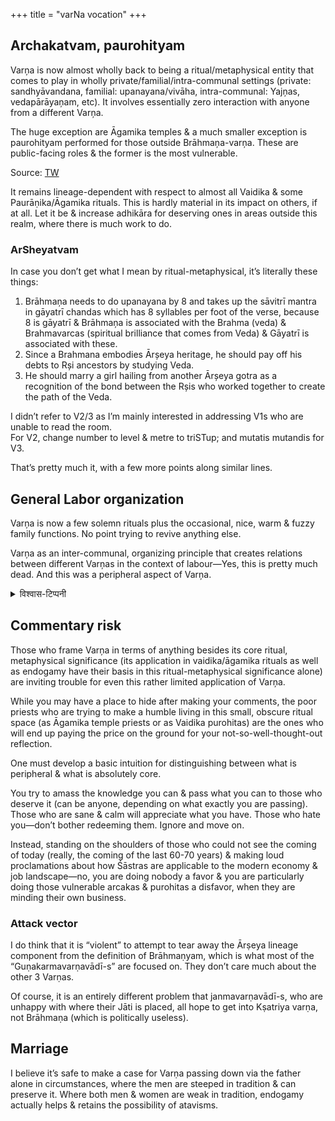 +++
title = "varNa vocation"
+++

## Archakatvam, paurohityam
Varņa is now almost wholly back to being a ritual/metaphysical entity that comes to play in wholly private/familial/intra-communal settings (private: sandhyāvandana, familial: upanayana/vivāha, intra-communal: Yajņas, vedapārāyaņam, etc). It involves essentially zero interaction with anyone from a different Varņa.

The huge exception are Āgamika temples & a much smaller exception is paurohityam performed for those outside Brāhmaņa-varņa. These are public-facing roles & the former is the most vulnerable. 

Source: [TW](https://x.com/GhorAngirasa/status/1580383350514065409)

It remains lineage-dependent with respect to almost all Vaidika & some Paurāṇika/Āgamika rituals. This is hardly material in its impact on others, if at all. Let it be & increase adhikāra for deserving ones in areas outside this realm, where there is much work to do.

### ArSheyatvam
In case you don’t get what I mean by ritual-metaphysical, it’s literally these things:

1. Brāhmaņa needs to do upanayana by 8 and takes up the sāvitrī mantra in gāyatrī chandas which has 8 syllables per foot of the verse, because 8 is gāyatrī & Brāhmaņa is associated with the Brahma (veda) & Brahmavarcas (spiritual brilliance that comes from Veda) & Gāyatrī is associated with these.
2. Since a Brahmana embodies Ārșeya heritage, he should pay off his debts to Rși ancestors by studying Veda.
3. He should marry a girl hailing from another Ārșeya gotra as a recognition of the bond between the Rșis who worked together to create the path of the Veda.

I didn’t refer to V2/3 as I’m mainly interested in addressing V1s who are unable to read the room.  
For V2, change number to level & metre to triSTup; and mutatis mutandis for V3.

That’s pretty much it, with a few more points along similar lines. 

## General Labor organization
Varņa is now a few solemn rituals plus the occasional, nice, warm & fuzzy family functions.  No point trying to revive anything else.

Varņa as an inter-communal, organizing principle that creates relations between different Varņas in the context of labour—Yes, this is pretty much dead. And this was a peripheral aspect of Varņa.

<details><summary>विश्वास-टिप्पनी</summary>

There's a lingering emotional attachment to the ancestral occupation - esp. strong in v1s; but visible in v2s and v3s.
So, to that extant "labor organizing" principle persists
</details>


## Commentary risk
Those who frame Varņa in terms of anything besides its core ritual, metaphysical significance (its application in vaidika/āgamika rituals as well as endogamy have their basis in this ritual-metaphysical significance alone) are inviting trouble for even this rather limited application of Varņa.

While you may have a place to hide after making your comments, the poor priests who are trying to make a humble living in this small, obscure ritual space (as Āgamika temple priests or as Vaidika purohitas) are the ones who will end up paying the price on the ground for your not-so-well-thought-out reflection.

One must develop a basic intuition for distinguishing between what is peripheral & what is absolutely core. 

You try to amass the knowledge you can & pass what you can to those who deserve it (can be anyone, depending on what exactly you are passing). Those who are sane & calm will appreciate what you have. Those who hate you—don’t bother redeeming them. Ignore and move on.

Instead, standing on the shoulders of those who could not see the coming of today (really, the coming of the last 60-70 years) & making loud proclamations about how Śāstras are applicable to the modern economy & job landscape—no, you are doing nobody a favor & you are particularly doing those vulnerable arcakas & purohitas a disfavor, when they are minding their own business.

### Attack vector
I do think that it is “violent” to attempt to tear away the Ārṣeya lineage component from the definition of Brāhmaṇyam, which is what most of the “Guṇakarmavarṇavādī-s” are focused on. They don’t care much about the other 3 Varṇas.

Of course, it is an entirely different problem that janmavarṇavādī-s, who are unhappy with where their Jāti is placed, all hope to get into Kṣatriya varṇa, not Brāhmaṇa (which is politically useless).

## Marriage
I believe it’s safe to make a case for Varṇa passing down via the father alone in circumstances, where the men are steeped in tradition & can preserve it. Where both men & women are weak in tradition, endogamy actually helps & retains the possibility of atavisms.